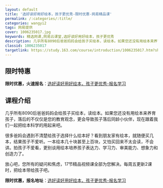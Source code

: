 ```yaml
---
layout: default
title: '选好读好用好绘本，孩子更优秀-限时优惠-网易精品课'
permalink: /:categories/:title/
categories: wangyi2
tags: 网易提供
cover: 1006235017.jpg
keywords: 精选网课,网易云课堂,选好读好用好绘本，孩子更优秀
description: 几乎所有8090后爸爸妈妈会给孩子买绘本，读绘本。如果您还没有用绘本来养育孩子，落后的不仅仅是您的教育观念，更会导致孩子
classid: 1006235017
targetlink: https://study.163.com/course/introduction/1006235017.htm?share=1&shareId=1025206652&utm_campaign=share&utm_medium=iphoneShare&utm_source=&utm_u=1025206652
---
```


## 限时特惠

**限时优惠，火速报名**：[选好读好用好绘本，孩子更优秀-报名学习](https://study.163.com/course/introduction/1006235017.htm?share=1&shareId=1025206652&utm_campaign=share&utm_medium=iphoneShare&utm_source=&utm_u=1025206652)

## 课程介绍

几乎所有8090后爸爸妈妈会给孩子买绘本，读绘本。如果您还没有用绘本来养育孩子，落后的不仅仅是您的教育观念，更会导致孩子落后同龄小伙伴，现在跟着我们一起把绘本科学的用起来吧。

很多爸妈会遇到不清楚给孩子选择什么绘本好？看到朋友家有绘本，就随便买几本，结果孩子不爱听。一本绘本几十块甚至上百块，又怕买回来不太会读，不会讲。拍孩子不爱看，更别谈用绘本培养孩子表达力、学习力、审美能力、想象力和创造力了。

放心吧，您所有的疑问和焦虑，17节精品视频课全部为您解决。每周五更新2课时，把绘本带给孩子吧。

**限时优惠，报名地址**：[选好读好用好绘本，孩子更优秀-报名学习](https://study.163.com/course/introduction/1006235017.htm?share=1&shareId=1025206652&utm_campaign=share&utm_medium=iphoneShare&utm_source=&utm_u=1025206652)

